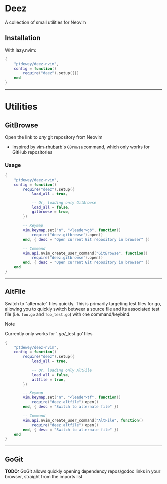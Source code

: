 # Deez

A collection of small utilities for Neovim

## Installation

With lazy.nvim:
```lua
{
    "ptdewey/deez-nvim",
    config = function()
        require("deez").setup({})
    end
}
```

---

# Utilities

## GitBrowse

Open the link to *any* git repository from Neovim

- Inspired by [vim-rhubarb](https://github.com/tpope/vim-rhubarb)'s `GBrowse` command, which only works for GitHub repositories


### Usage

```lua
{
    "ptdewey/deez-nvim",
    config = function()
        require("deez").setup({
            load_all = true,

            -- Or, loading only GitBrowse
            load_all = false,
            gitbrowse = true,
        })

        -- Keymap
        vim.keymap.set("n", "<leader>gb", function()
            require("deez.gitbrowse").open()
        end, { desc = "Open current Git repository in browser" })

        -- Command
        vim.api.nvim_create_user_command("GitBrowse", function()
            require("deez.gitbrowse").open()
        end, { desc = "Open current Git repository in browser" })
    end
}
```

---

## AltFile

Switch to "alternate" files quickly. This is primarily targeting test files for go, allowing you to quickly switch between a source file and its associated test file (i.e. `foo.go` and `foo_test.go`) with one command/keybind.

> [!NOTE]
> Currently only works for '*.go/*_test.go' files

```lua
{
    "ptdewey/deez-nvim",
    config = function()
        require("deez").setup({
            load_all = true,

            -- Or, loading only AltFile
            load_all = false,
            altfile = true,
        })

        -- Keymap
        vim.keymap.set("n", "<leader>tf", function()
            require("deez.altfile").open()
        end, { desc = "Switch to alternate file" })

        -- Command
        vim.api.nvim_create_user_command("AltFile", function()
            require("deez.altfile").open()
        end, { desc = "Switch to alternate file" })
    end
}
```

---

## GoGit

**TODO:** GoGit allows quickly opening dependency repos/godoc links in your browser, straight from the imports list
